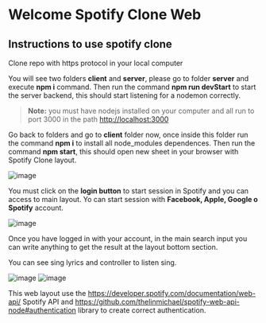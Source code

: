 # Welcome Spotify Clone Web

## Instructions to use spotify clone

Clone repo with https protocol in your local computer

You will see two folders **client** and **server**, please go to folder **server** and execute **npm i** command. Then run the command **npm run devStart** to start the server backend, this should start listening for a nodemon correctly.

> **Note:** you must have nodejs installed on your computer and all run to port 3000 in the path [http://localhost:3000](http://localhost:3000)

Go back to folders and go to **client** folder now, once inside this folder run the command **npm i** to install all node_modules dependences. Then run the command **npm start**, this should open new sheet in your browser with Spotify Clone layout.

![image](https://user-images.githubusercontent.com/26267156/158025735-22b0819c-ac8c-4afa-893e-ebc1c9dae8a0.png)

You must click on the **login button** to start session in Spotify and you can access to main layout. Yo can start session with **Facebook, Apple, Google o Spotify** account.

![image](https://user-images.githubusercontent.com/26267156/158025779-7aed95ed-2505-43ae-8c2e-577a4d59101e.png)

Once you have logged in with your account, in the main search input you can write anything to get the result at the layout bottom section.

You can see sing lyrics and controller to listen sing.

![image](https://user-images.githubusercontent.com/26267156/158025799-c6f018d0-5759-45c8-a6b8-0eb87d2daf2e.png)
![image](https://user-images.githubusercontent.com/26267156/158025807-df915139-4313-41de-af5d-cc9b6fd80366.png)

This web layout use the https://developer.spotify.com/documentation/web-api/ Spotify API and https://github.com/thelinmichael/spotify-web-api-node#authentication library to create correct authentication.

